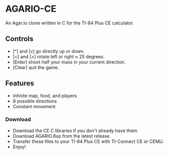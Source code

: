 # AGARIO-CE
An Agar.io clone written in C for the TI-84 Plus CE calculator.

## Controls
- [^] and [v] go directly up or down.
- [<] and [>] rotate left or right ≈ 25 degrees. 
- [Enter] shoot half your mass in your current direction.
- [Clear] quit the game.

## Features
- Infinite map, food, and players
- 8 possible directions
- Constant movement

### Download
- Download the CE C libraries if you don't already have them.
- Download AGARIO.8xp from the latest release.
- Transfer these files to your TI-84 Plus CE with TI-Connect CE or CEMU.
- Enjoy!
